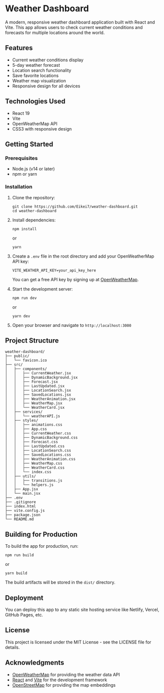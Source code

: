 # Weather Dashboard

A modern, responsive weather dashboard application built with React and Vite. This app allows users to check current weather conditions and forecasts for multiple locations around the world.

## Features

- Current weather conditions display
- 5-day weather forecast
- Location search functionality
- Save favorite locations
- Weather map visualization
- Responsive design for all devices

## Technologies Used

- React 19
- Vite
- OpenWeatherMap API
- CSS3 with responsive design

## Getting Started

### Prerequisites

- Node.js (v14 or later)
- npm or yarn

### Installation

1. Clone the repository:
   ```
   git clone https://github.com/Eikei7/weather-dashboard.git
   cd weather-dashboard
   ```

2. Install dependencies:
   ```
   npm install
   ```
   or
   ```
   yarn
   ```

3. Create a `.env` file in the root directory and add your OpenWeatherMap API key:
   ```
   VITE_WEATHER_API_KEY=your_api_key_here
   ```
   
   You can get a free API key by signing up at [OpenWeatherMap](https://openweathermap.org/api).

4. Start the development server:
   ```
   npm run dev
   ```
   or
   ```
   yarn dev
   ```

5. Open your browser and navigate to `http://localhost:3000`

## Project Structure

```
weather-dashboard/
├── public/
│   └── favicon.ico
├── src/
│   ├── components/
│   │   ├── CurrentWeather.jsx
│   │   ├── DynamicBackground.jsx
│   │   ├── Forecast.jsx
│   │   ├── LastUpdated.jsx
│   │   ├── LocationSearch.jsx
│   │   ├── SavedLocations.jsx
│   │   ├── WeatherAnimation.jsx
│   │   ├── WeatherMap.jsx
│   │   └── WeatherCard.jsx
│   ├── services/
│   │   └── weatherAPI.js
│   ├── styles/
│   │   ├── animations.css
│   │   ├── App.css
│   │   ├── CurrentWeather.css
│   │   ├── DynamicBackground.css
│   │   ├── Forecast.css
│   │   ├── LastUpdated.css
│   │   ├── LocationSearch.css
│   │   ├── SavedLocations.css
│   │   ├── WeatherAnimation.css
│   │   ├── WeatherMap.css
│   │   ├── WeatherCard.css
│   │   └── index.css
│   ├── utils/
│   │   ├── transitions.js
│   │   └── helpers.js
│   ├── App.jsx
│   └── main.jsx
├── .env
├── .gitignore
├── index.html
├── vite.config.js
├── package.json
└── README.md
```

## Building for Production

To build the app for production, run:

```
npm run build
```
or
```
yarn build
```

The build artifacts will be stored in the `dist/` directory.

## Deployment

You can deploy this app to any static site hosting service like Netlify, Vercel, GitHub Pages, etc.

## License

This project is licensed under the MIT License - see the LICENSE file for details.

## Acknowledgments

- [OpenWeatherMap](https://openweathermap.org/) for providing the weather data API
- [React](https://reactjs.org/) and [Vite](https://vitejs.dev/) for the development framework
- [OpenStreetMap](https://www.openstreetmap.org/) for providing the map embeddings